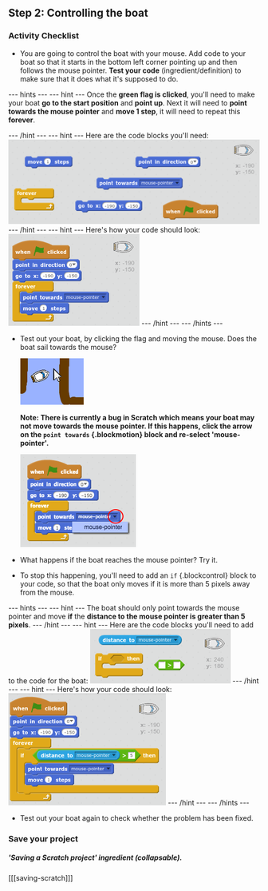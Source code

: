 ## Step 2: Controlling the boat

### Activity Checklist

+ You are going to control the boat with your mouse. Add code to your boat so that it starts in the bottom left corner pointing up and then follows the mouse pointer. __Test your code__ (ingredient/definition) to make sure that it does what it's supposed to do.

--- hints ---
--- hint ---
Once the __green flag is clicked__, you'll need to make your boat __go to the start position__ and __point up__. Next it will need to __point towards the mouse pointer__ and __move 1 step__, it will need to repeat this __forever__.

--- /hint ---
--- hint ---
Here are the code blocks you'll need:
![screenshot](images/boat-move-blocks.png)
--- /hint ---
--- hint ---
Here's how your code should look:
![screenshot](images/boat-move-code.png)
--- /hint ---
--- /hints ---

+ Test out your boat, by clicking the flag and moving the mouse. Does the boat sail towards the mouse?

	![screenshot](images/boat-mouse.png)

	__Note: There is currently a bug in Scratch which means your boat may not move towards the mouse pointer. If this happens, click the arrow on the `point towards` {.blockmotion} block and re-select 'mouse-pointer'.__

	![screenshot](images/boat-bug.png) 

+ What happens if the boat reaches the mouse pointer? Try it. 

+ To stop this happening, you'll need to add an `if` {.blockcontrol} block to your code, so that the boat only moves if it is more than 5 pixels away from the mouse.

--- hints ---
--- hint ---
The boat should only point towards the mouse pointer and move __if__ the __distance to the mouse pointer is greater than 5 pixels__.
--- /hint ---
--- hint ---
Here are the code blocks you'll need to add to the code for the boat:
![screenshot](images/boat-pointer-blocks.png)
--- /hint ---
--- hint ---
Here's how your code should look:
![screenshot](images/boat-pointer-code.png)
--- /hint ---
--- /hints ---

+ Test out your boat again to check whether the problem has been fixed.

### Save your project

##### 'Saving a Scratch project' ingredient (collapsable).
[[[saving-scratch]]]
